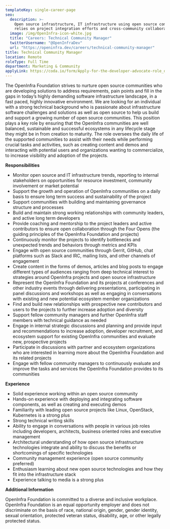 ```yaml
---
templateKey: single-career-page
seo:
  description: >-
    Open source infrastructure, IT infrastructure using open source components,
    relies on project integration efforts and cross-community collaboration.
  image: /img/OpenInfra-icon-white.jpg
  title: "Careers: Technical Community Manager"
  twitterUsername: "@OpenInfraDev"
  url: "https://openinfra.dev/careers/technical-community-manager"
title: Technical Community Manager
location: Remote
roleType: Full Time
department: Marketing & Community
applyLink: https://coda.io/form/Apply-for-the-developer-advocate-role_dduNkhAfXzi
---
```

The OpenInfra Foundation strives to nurture open source communities who are developing solutions to address requirements, pain points and fill in the gaps in today’s highly demanding software infrastructure landscape, in a fast paced, highly innovative environment. We are looking for an individual with a strong technical background who is passionate about infrastructure software challenges and solutions as well as open source to help us build and support a growing number of open source communities. This position plays a key role by ensuring that the OpenInfra communities are well balanced, sustainable and successful ecosystems in any lifecycle stage they might be in from creation to maturity. The role oversees the daily life of the supported communities to assist with their needs while performing crucial tasks and activities, such as creating content and demos and interacting with potential users and organizations wanting to commercialize, to increase visibility and adoption of the projects.

**Responsibilities**
- Monitor open source and IT infrastructure trends, reporting to internal stakeholders on opportunities for resource investment, community involvement or market potential 
- Support the growth and operation of OpenInfra communities on a daily basis to ensure long term success and sustainability of the project
- Support communities with building and maintaining governance structure and processes
- Build and maintain strong working relationships with community leaders, and active long term developers
- Provide coaching and mentorship to the project leaders and active contributors to ensure open collaboration through the Four Opens (the guiding principles of the OpenInfra Foundation and projects)
- Continuously monitor the projects to identify bottlenecks and unexpected trends and behaviors through metrics and KPIs
- Engage with open source communities through Gerrit, GitHub, chat platforms such as Slack and IRC, mailing lists, and other channels of engagement
- Create content in the forms of demos, articles and blog posts to engage different types of audiences ranging from deep technical interest to strategies around OpenInfra projects and open source infrastructure
- Represent the OpenInfra Foundation and its projects at conferences and other industry events through delivering presentations, participating in panel discussions and workshops as well as engaging in conversations with existing and new potential ecosystem member organizations
- Find and build new relationships with prospective new contributors and users to the projects to further increase adoption and diversity
- Support fellow community managers and further OpenInfra staff members with technical guidance as needed
- Engage in internal strategic discussions and planning and provide input and recommendations to increase adoption, developer recruitment, and ecosystem support for existing OpenInfra communities and evaluate new, prospective projects
- Participate in discussions with partner and ecosystem organizations who are interested in learning more about the OpenInfra Foundation and its related projects
- Engage with fellow community managers to continuously evaluate and improve the tasks and services the OpenInfra Foundation provides to its communities

**Experience**
- Solid experience working within an open source community 
- Hands-on experience with deploying and integrating software components, as well as creating and executing demos 
- Familiarity with leading open source projects like Linux, OpenStack, Kubernetes is a strong plus
- Strong technical writing skills
- Ability to engage in conversations with people in various job roles including developers, architects, business oriented roles and executive management
- Architectural understanding of how open source infrastructure technologies integrate and ability to discuss the benefits or shortcomings of specific technologies
- Community management experience (open source community preferred) 
- Enthusiasm learning about new open source technologies and how they fit into the infrastructure stack 
- Experience talking to media is a strong plus 


**Additional Information**

OpenInfra Foundation is committed to a diverse and inclusive workplace. OpenInfra Foundation is an equal opportunity employer and does not discriminate on the basis of race, national origin, gender, gender identity, sexual orientation, protected veteran status, disability, age, or other legally protected status.